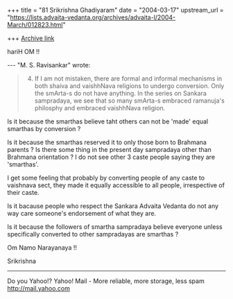 +++
title = "81 Srikrishna Ghadiyaram"
date = "2004-03-17"
upstream_url = "https://lists.advaita-vedanta.org/archives/advaita-l/2004-March/012823.html"

+++
[Archive link](https://lists.advaita-vedanta.org/archives/advaita-l/2004-March/012823.html)

hariH OM !!

--- "M. S. Ravisankar" <ravi at ambaa.org> wrote:
> 
> 4. If I am not mistaken, there are formal and
> informal mechanisms in both
> shaiva and vaishhNava religions to undergo
> conversion. Only the smArta-s do
> not have anything. In the series on Sankara
> sampradaya, we see that so many
> smArta-s embraced ramanuja's philosphy and embraced
> vaishhNava religion.
> 

Is it because the smarthas believe taht others can not
be 'made' equal smarthas by conversion ? 

Is it because the smarthas reserved it to only those
born to Brahmana parents ? Is there some thing in the
present day sampradaya other than Brahmana orientation
? I do not see other 3 caste people saying they are
'smarthas'. 

I get some feeling that probably by converting people
of any caste to vaishnava sect, they made it equally
accessible to all people, irrespective of their caste.

Is it bacause people who respect the Sankara Advaita
Vedanta do not any way care someone's endorsement of
what they are. 

Is it because the followers of smartha sampradaya
believe everyone unless specifically converted to
other sampradayas are smarthas ?

Om Namo Narayanaya !!

Srikrishna


__________________________________
Do you Yahoo!?
Yahoo! Mail - More reliable, more storage, less spam
http://mail.yahoo.com

